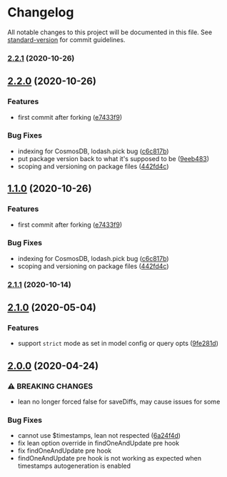 # Changelog

All notable changes to this project will be documented in this file. See [standard-version](https://github.com/conventional-changelog/standard-version) for commit guidelines.

### [2.2.1](https://github.com/bc443e/mongoose-diff-history/compare/v2.2.0...v2.2.1) (2020-10-26)

## [2.2.0](https://github.com/bc443e/mongoose-diff-history/compare/v2.1.0...v2.2.0) (2020-10-26)

### Features

-   first commit after forking ([e7433f9](https://github.com/bc443e/mongoose-diff-history/commit/e7433f98f29090d759e4810044c6d3226fa2a312))

### Bug Fixes

-   indexing for CosmosDB, lodash.pick bug ([c6c817b](https://github.com/bc443e/mongoose-diff-history/commit/c6c817bda777f95e807e6ce4943fe4352b58a8e5))
-   put package version back to what it's supposed to be ([9eeb483](https://github.com/bc443e/mongoose-diff-history/commit/9eeb483d0b8328309cf48b1f149d1991de07f66e))
-   scoping and versioning on package files ([442fd4c](https://github.com/bc443e/mongoose-diff-history/commit/442fd4ca52e14af49226ec1dc848475eaa6aebc9))

## [1.1.0](https://github.com/bc443e/mongoose-diff-history/compare/v2.1.0...v1.1.0) (2020-10-26)

### Features

-   first commit after forking ([e7433f9](https://github.com/bc443e/mongoose-diff-history/commit/e7433f98f29090d759e4810044c6d3226fa2a312))

### Bug Fixes

-   indexing for CosmosDB, lodash.pick bug ([c6c817b](https://github.com/bc443e/mongoose-diff-history/commit/c6c817bda777f95e807e6ce4943fe4352b58a8e5))
-   scoping and versioning on package files ([442fd4c](https://github.com/bc443e/mongoose-diff-history/commit/442fd4ca52e14af49226ec1dc848475eaa6aebc9))

### [2.1.1](https://github.com/georgejdli/mongoose-diff-history/compare/v2.1.0...v2.1.1) (2020-10-14)

## [2.1.0](https://github.com/mimani/mongoose-diff-history/compare/v2.0.0...v2.1.0) (2020-05-04)

### Features

-   support `strict` mode as set in model config or query opts ([9fe281d](https://github.com/mimani/mongoose-diff-history/commit/9fe281da56ce298a9293cebe8f7c59f8908627ec))

## [2.0.0](https://github.com/mimani/mongoose-diff-history/compare/v1.6.1...v2.0.0) (2020-04-24)

### ⚠ BREAKING CHANGES

-   lean no longer forced false for saveDiffs, may cause
    issues for some

### Bug Fixes

-   cannot use \$timestamps, lean not respected ([6a24f4d](https://github.com/mimani/mongoose-diff-history/commit/6a24f4d73c1700c1971552d25a1ad0096b8eb7b7))
-   fix lean option override in findOneAndUpdate pre hook
-   fix findOneAndUpdate pre hook
-   findOneAndUpdate pre hook is not working as expected when timestamps autogeneration is enabled
